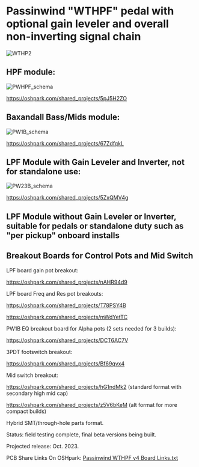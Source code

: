# Passinwind "WTHPF" pedal with optional gain leveler and overall non-inverting signal chain



![WTHP2](https://user-images.githubusercontent.com/127763821/230929039-87084bcb-33d6-4a4a-8946-b5a6781607fe.jpg)


## HPF module:

![PWHPF_schema](https://github.com/Passinwind/PW3B-LPF/assets/127763821/76907c37-bb6d-4631-9f67-70a93a29fabc)


https://oshpark.com/shared_projects/5pJ5H2ZO

## Baxandall Bass/Mids module:

![PW1B_schema](https://github.com/Passinwind/PW3B-LPF/assets/127763821/c1a947c1-758e-40d0-8d2c-89ad859f9ab3)

https://oshpark.com/shared_projects/67ZdfqkL

## LPF Module with Gain Leveler and Inverter, not for standalone use:

![PW23B_schema](https://github.com/Passinwind/PW3B-LPF/assets/127763821/ab7e432e-29d6-4498-bf55-a1a5a02b4cb3)


https://oshpark.com/shared_projects/5ZxQMV4g


## LPF Module without Gain Leveler or Inverter, suitable for pedals or standalone duty such as "per pickup" onboard installs

## Breakout Boards for Control Pots and Mid Switch

LPF board gain pot breakout:

https://oshpark.com/shared_projects/nAHR94d9

LPF board Freq and Res pot breakouts:

https://oshpark.com/shared_projects/T78PSY4B

https://oshpark.com/shared_projects/mWdYetTC

PW1B EQ breakout board for Alpha pots (2 sets needed for 3 builds):

https://oshpark.com/shared_projects/DCT6AC7V

3PDT footswitch breakout:

https://oshpark.com/shared_projects/Bf69qvx4

Mid switch breakout:

https://oshpark.com/shared_projects/hG1ndMk2 (standard format with secondary high mid cap)

https://oshpark.com/shared_projects/z5V6bKeM (alt format for more compact builds)

Hybrid SMT/through-hole parts format.

Status: field testing complete, final beta versions being built.

Projected release: Oct. 2023.

PCB Share Links On OSHpark: [Passinwind WTHPF v4 Board Links.txt](https://github.com/Passinwind/PW3B-LPF/files/12693039/Passinwind.WTHPF.v4.Board.Links.txt)
